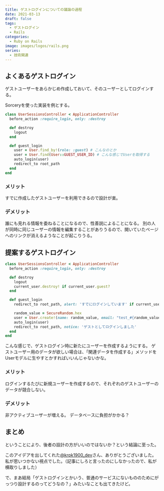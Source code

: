 ```yaml
---
title: ゲストログインについての議論の過程
date: 2021-03-13
draft: false
tags:
  - ゲストログイン
  - Rails
categories:
  - Ruby on Rails
image: images/logos/rails.png
series:
  - 技術関連
---
```


## よくあるゲストログイン

ゲストユーザーをあらかじめ作成しておいて、そのユーザーとしてログインする。

Sorceryを使った実装を例とする。

```rb
class UserSessionsController < ApplicationController
  before_action :require_login, only: :destroy

  def destroy
    logout
  end

  def guest_login
    user = User.find_by!(role: :guest) # こんなのとか
    user = User.find(User::GUEST_USER_ID) # こんな感じでUserを取得する
    auto_login(user)
    redirect_to root_path
  end
end
```

### メリット

すでに作成したゲストユーザーを利用できるので設計が楽。

### デメリット

誰にも見れる情報を委ねることになるので、性善説によることになる。
別の人が同時に同じユーザーの情報を編集することがありうるので、開いていたページへのリンクが消えるようなことが起こりうる。


## 提案するゲストログイン

```rb
class UserSessionsController < ApplicationController
  before_action :require_login, only: :destroy

  def destroy
    logout
    current_user.destroy! if current_user.guest?
  end

  def guest_login
    redirect_to root_path, alert: 'すでにログインしています' if current_user # ログインしてる場合はユーザーを作成しない

    random_value = SecureRandom.hex
    user = User.create!(name: random_value, email: "test_#{random_value}@example.com", role: :guest)
    auto_login(user)
    redirect_to root_path, notice: 'ゲストとしてログインしました'
  end
end
```

こんな感じで、ゲストログイン時に新たにユーザーを作成するようにする。
ゲストユーザー用のデータが欲しい場合は、「関連データを作成する」メソッドをUserモデルに生やすとかすればいいんじゃないかな。

### メリット

ログインするたびに新規ユーザーを作成するので、それぞれのゲストユーザーのデータが競合しない。

### デメリット

非アクティブユーザーが増える。
データベースに負担がかかる？


## まとめ

ということにより、後者の設計の方がいいのではないか？という結論に至った。

このアイデアを出してくれた[@krpk1900_dev](https://twitter.com/krpk1900_dev)さん、ありがとうございました。
私が思いつかない視点でした。（記事にしろと言ったのにしなかったので、私が横取りしました）

で、まあ結局「ゲストログインとかいう、普通のサービスにないもののためにがっつり設計するのってどうなの？」みたいなことも出てきたけど。
